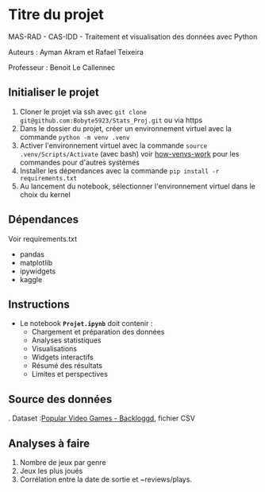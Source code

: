 # Titre du projet
MAS-RAD - CAS-IDD - Traitement et visualisation des données avec Python

Auteurs : Ayman Akram et Rafael Teixeira

Professeur : Benoit Le Callennec

## Initialiser le projet
1. Cloner le projet via ssh avec `git clone git@github.com:Bobyte5923/Stats_Proj.git` ou via https
2. Dans le dossier du projet, créer un environnement virtuel avec la commande `python -m venv .venv`
3. Activer l'environnement virtuel avec la commande `source .venv/Scripts/Activate` (avec bash) voir [how-venvs-work](https://docs.python.org/3/library/venv.html#how-venvs-work) pour les commandes pour d'autres systèmes
4. Installer les dépendances avec la commande `pip install -r requirements.txt`
5. Au lancement du notebook, sélectionner l'environnement virtuel dans le choix du kernel

## Dépendances
Voir requirements.txt

- pandas
- matplotlib
- ipywidgets
- kaggle

## Instructions
- Le notebook **`Projet.ipynb`** doit contenir :
  - Chargement et préparation des données
  - Analyses statistiques
  - Visualisations
  - Widgets interactifs
  - Résumé des résultats
  - Limites et perspectives


## Source des données

. Dataset :[Popular Video Games - Backloggd](https://www.kaggle.com/datasets/matheusfonsecachaves/popular-video-games), fichier CSV

## Analyses à faire 
1. Nombre de jeux par genre
2. Jeux les plus joués
3. Corrélation entre la date de sortie et ~reviews/plays.

